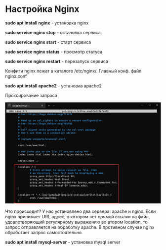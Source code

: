 # Настройка Nginx

**sudo apt install nginx** - установка nginx

**sudo service nginx stop** - остановка сервиса

**sudo service nginx start** - старт сервиса

**sudo service nginx status** - просмотр статуса

**sudo service nginx restart** - перезапуск сервиса

Конфиги nginx лежат в каталоге /etc/nginx/. Главный конф. файл nginx.conf

**sudo apt install apache2** - установка apache2

Проксирование запроса

![proxy](/img/proxy.png "Проксирование запроса")

Что происходит? У нас установлено два сервера: apache и nginx. Если nginx принимает URL адрес, в котором нет прямой ссылки на файл, удовлетворяющий регулярному выражению во втором location, то запрос отправляется на обработку apache. В противном случае nginx обработает запрос самостоятельно

**sudo apt install mysql-server** - установка mysql server

